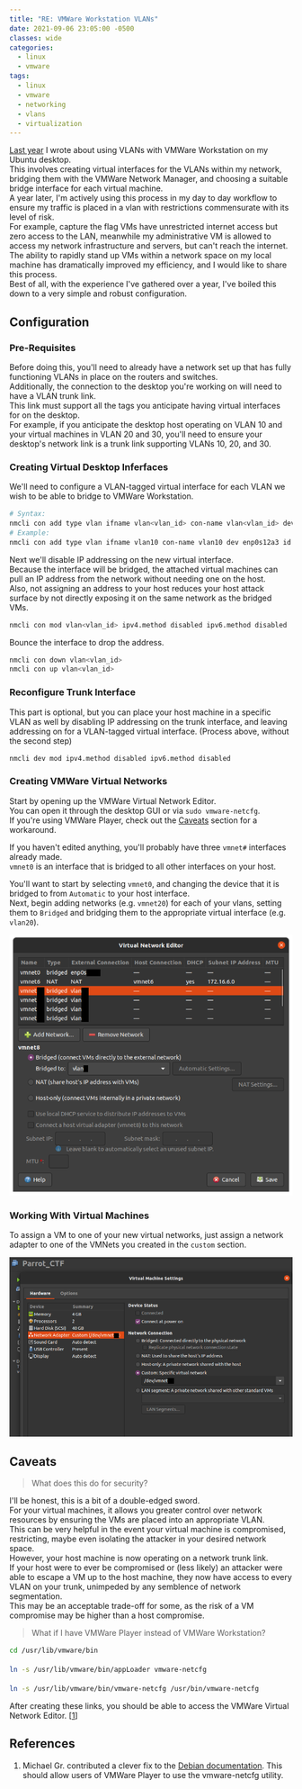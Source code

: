 ```yaml
---
title: "RE: VMWare Workstation VLANs"
date: 2021-09-06 23:05:00 -0500
classes: wide
categories:
  - linux
  - vmware
tags:
  - linux
  - vmware
  - networking
  - vlans
  - virtualization
---
```


[Last year](/linux/vmware/using-vlans-with-vmware-on-a-linux-desktop/) I wrote about using VLANs with VMWare Workstation on my Ubuntu desktop.<br>
This involves creating virtual interfaces for the VLANs within my network, bridging them with the VMWare Network Manager, and choosing a suitable bridge interface for each virtual machine.<br>
A year later, I'm actively using this process in my day to day workflow to ensure my traffic is placed in a vlan with restrictions commensurate with its level of risk.<br>
For example, capture the flag VMs have unrestricted internet access but zero access to the LAN, meanwhile my administrative VM is allowed to access my network infrastructure and servers, but can't reach the internet.<br>
The ability to rapidly stand up VMs within a network space on my local machine has dramatically improved my efficiency, and I would like to share this process.<br>
Best of all, with the experience I've gathered over a year, I've boiled this down to a very simple and robust configuration.

## Configuration

### Pre-Requisites

Before doing this, you'll need to already have a network set up that has fully functioning VLANs in place on the routers and switches.<br>
Additionally, the connection to the desktop you're working on will need to have a VLAN trunk link.<br>
This link must support all the tags you anticipate having virtual interfaces for on the desktop.<br>
For example, if you anticipate the desktop host operating on VLAN 10 and your virtual machines in VLAN 20 and 30, you'll need to ensure your desktop's network link is a trunk link supporting VLANs 10, 20, and 30.

### Creating Virtual Desktop Inferfaces

We'll need to configure a VLAN-tagged virtual interface for each VLAN we wish to be able to bridge to VMWare Workstation.

```bash
# Syntax:
nmcli con add type vlan ifname vlan<vlan_id> con-name vlan<vlan_id> dev <trunk interface name> id <vlan_id>
# Example:
nmcli con add type vlan ifname vlan10 con-name vlan10 dev enp0s12a3 id 10
```

Next we'll disable IP addressing on the new virtual interface.<br>
Because the interface will be bridged, the attached virtual machines can pull an IP address from the network without needing one on the host.<br>
Also, not assigning an address to your host reduces your host attack surface by not directly exposing it on the same network as the bridged VMs.

```bash
nmcli con mod vlan<vlan_id> ipv4.method disabled ipv6.method disabled
```

Bounce the interface to drop the address.

```bash
nmcli con down vlan<vlan_id>
nmcli con up vlan<vlan_id>
```

### Reconfigure Trunk Interface

This part is optional, but you can place your host machine in a specific VLAN as well by disabling IP addressing on the trunk interface, and leaving addressing on for a VLAN-tagged virtual interface. (Process above, without the second step)

```bash
nmcli dev mod ipv4.method disabled ipv6.method disabled
```

### Creating VMWare Virtual Networks

Start by opening up the VMWare Virtual Network Editor.<br>
You can open it through the desktop GUI or via `sudo vmware-netcfg`.<br>
If you're using VMWare Player, check out the [Caveats](#caveats) section for a workaround.

If you haven't edited anything, you'll probably have three `vmnet#` interfaces already made.<br>
`vmnet0` is an interface that is bridged to all other interfaces on your host.

You'll want to start by selecting `vmnet0`, and changing the device that it is bridged to from `Automatic` to your host interface.<br>
Next, begin adding networks (e.g. `vmnet20`) for each of your vlans, setting them to `Bridged` and bridging them to the appropriate virtual interface (e.g. `vlan20`).

![VMWare Virtual Network Editor](/assets/images/vmware-netcfg-vlan-2.png)

### Working With Virtual Machines

To assign a VM to one of your new virtual networks, just assign a network adapter to one of the VMNets you created in the `custom` section.

![Virtual Machine VLAN Assignment](/assets/images/vmware-vm-netdev-2.png)

## Caveats

> What does this do for security?

I'll be honest, this is a bit of a double-edged sword.<br>
For your virtual machines, it allows you greater control over network resources by ensuring the VMs are placed into an appropriate VLAN.<br>
This can be very helpful in the event your virtual machine is compromised, restricting, maybe even isolating the attacker in your desired network space.<br>
However, your host machine is now operating on a network trunk link.<br>
If your host were to ever be compromised or (less likely) an attacker were able to escape a VM up to the host machine, they now have access to every VLAN on your trunk, unimpeded by any semblence of network segmentation.<br>
This may be an acceptable trade-off for some, as the risk of a VM compromise may be higher than a host compromise.

> What if I have VMWare Player instead of VMWare Workstation?

```bash
cd /usr/lib/vmware/bin

ln -s /usr/lib/vmware/bin/appLoader vmware-netcfg

ln -s /usr/lib/vmware/bin/vmware-netcfg /usr/bin/vmware-netcfg
```

After creating these links, you should be able to access the VMWare Virtual Network Editor. [[1](#references)]

## References

1. Michael Gr. contributed a clever fix to the [Debian documentation](https://wiki.debian.org/VMware#Running_vmware-netcfg_.28Virtual_Network_Editor.29_with_VMware_Player).
This should allow users of VMWare Player to use the vmware-netcfg utility.
